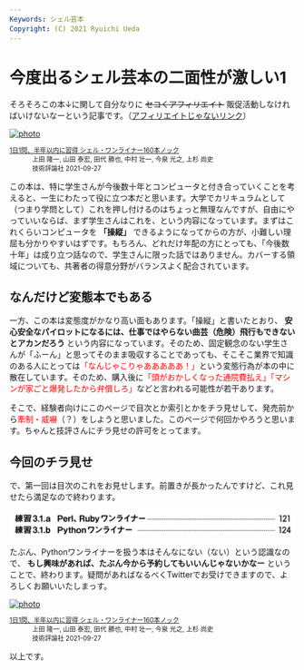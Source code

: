 ```yaml
---
Keywords: シェル芸本
Copyright: (C) 2021 Ryuichi Ueda
---
```


# 今度出るシェル芸本の二面性が激しい1

そろそろこの本↓に関して自分なりに ~~セコくアフィリエイト~~ 販促活動しなければいけないなーという記事です。（[アフィリエイトじゃないリンク](https://gihyo.jp/book/2021/978-4-297-12267-6)）

<div class="card">
  <div class="row no-gutters">
    <div class="col-md-2">
      <a class="item url" href="https://www.amazon.co.jp/dp/4297122677?tag=ryuichiueda-22&linkCode=ogi&th=1&psc=1"><img src="https://m.media-amazon.com/images/I/51F6w9FoosL._SL500_.jpg" width="395" alt="photo"></a>
    </div>
    <div class="col-md-10">
      <div class="card-body">
        <dl class="fn" style="font-size:80%">
          <dt><a href="https://www.amazon.co.jp/dp/4297122677?tag=ryuichiueda-22&linkCode=ogi&th=1&psc=1">1日1問、半年以内に習得 シェル・ワンライナー160本ノック</a></dt>
          <dd>上田 隆一, 山田 泰宏, 田代 勝也, 中村 壮一, 今泉 光之, 上杉 尚史</dd>
          <dd>技術評論社 2021-09-27</dd>
        </dl>
      </div>
    </div>
  </div>
</div>

この本は、特に学生さんが今後数十年とコンピュータと付き合っていくことを考えると、一生にわたって役に立つ本だと思います。大学でカリキュラムとして（つまり学問として）これを押し付けるのはちょっと無理なんですが、自由にやっていいならば、まず学生さんはこれを、という内容になっています。まずはこれくらいコンピュータを **「操縦」** できるようになってからの方が、小難しい理屈も分かりやすいはずです。もちろん、どれだけ年配の方にとっても、「今後数十年」は成り立つ話なので、学生さんに限った話ではありません。カバーする領域についても、共著者の得意分野がバランスよく配合されています。


## なんだけど変態本でもある

一方、この本は変態度がかなり高い面もあります。「操縦」と書いたとおり、 **安心安全なパイロットになるには、仕事ではやらない曲芸（危険）飛行もできないとアカンだろう** という内容になっています。そのため、固定観念のない学生さんが「ふーん」と思ってそのまま吸収することであっても、そこそこ業界で知識のある人にとっては<span style="color:red">「なんじゃこりゃあああああ！」</span>という変態行為が本の中に散在しています。そのため、購入後に<span style="color:red">「頭がおかしくなった通院費払え」「マシンが家ごと爆発したから弁償しろ」</span>などと言われる可能性が若干あります。


そこで、経験者向けにこのページで目次とか索引とかをチラ見せして、発売前から<span style="color:red">牽制・威嚇</span>（？）をしようと思いました。このページで何回かやろうと思います。ちゃんと技評さんにチラ見せの許可をとってます。


## 今回のチラ見せ

で、第一回は目次のこれをお見せします。前置きが長かったんですけど、これ見せたら満足なので終わります。

![](./contents.png)

たぶん、Pythonワンライナーを扱う本はそんなにない（ない）という認識なので、 **もし興味があれば、たぶん今から予約してもいいんじゃないかなー** ということで、終わります。疑問があればなるべくTwitterでお受けできますので、よろしくお願いいたしまっす。

<div class="card">
  <div class="row no-gutters">
    <div class="col-md-2">
      <a class="item url" href="https://www.amazon.co.jp/dp/4297122677?tag=ryuichiueda-22&linkCode=ogi&th=1&psc=1"><img src="https://m.media-amazon.com/images/I/51F6w9FoosL._SL500_.jpg" width="395" alt="photo"></a>
    </div>
    <div class="col-md-10">
      <div class="card-body">
        <dl class="fn" style="font-size:80%">
          <dt><a href="https://www.amazon.co.jp/dp/4297122677?tag=ryuichiueda-22&linkCode=ogi&th=1&psc=1">1日1問、半年以内に習得 シェル・ワンライナー160本ノック</a></dt>
          <dd>上田 隆一, 山田 泰宏, 田代 勝也, 中村 壮一, 今泉 光之, 上杉 尚史</dd>
          <dd>技術評論社 2021-09-27</dd>
        </dl>
      </div>
    </div>
  </div>
</div>


以上です。
